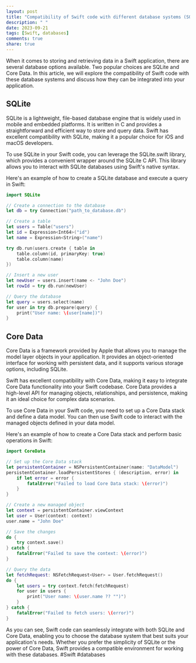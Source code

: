 ```yaml
---
layout: post
title: "Compatibility of Swift code with different database systems (SQLite, Core Data)"
description: " "
date: 2023-09-21
tags: [Swift, databases]
comments: true
share: true
---
```


When it comes to storing and retrieving data in a Swift application, there are several database options available. Two popular choices are SQLite and Core Data. In this article, we will explore the compatibility of Swift code with these database systems and discuss how they can be integrated into your application.

## SQLite

SQLite is a lightweight, file-based database engine that is widely used in mobile and embedded platforms. It is written in C and provides a straightforward and efficient way to store and query data. Swift has excellent compatibility with SQLite, making it a popular choice for iOS and macOS developers.

To use SQLite in your Swift code, you can leverage the SQLite.swift library, which provides a convenient wrapper around the SQLite C API. This library allows you to interact with SQLite databases using Swift's native syntax.

Here's an example of how to create a SQLite database and execute a query in Swift:

```swift
import SQLite

// Create a connection to the database
let db = try Connection("path_to_database.db")

// Create a table
let users = Table("users")
let id = Expression<Int64>("id")
let name = Expression<String>("name")

try db.run(users.create { table in
    table.column(id, primaryKey: true)
    table.column(name)
})

// Insert a new user
let newUser = users.insert(name <- "John Doe")
let rowId = try db.run(newUser)

// Query the database
let query = users.select(name)
for user in try db.prepare(query) {
    print("User name: \(user[name])")
}
```

## Core Data

Core Data is a framework provided by Apple that allows you to manage the model layer objects in your application. It provides an object-oriented interface for working with persistent data, and it supports various storage options, including SQLite.

Swift has excellent compatibility with Core Data, making it easy to integrate Core Data functionality into your Swift codebase. Core Data provides a high-level API for managing objects, relationships, and persistence, making it an ideal choice for complex data scenarios.

To use Core Data in your Swift code, you need to set up a Core Data stack and define a data model. You can then use Swift code to interact with the managed objects defined in your data model.

Here's an example of how to create a Core Data stack and perform basic operations in Swift:

```swift
import CoreData

// Set up the Core Data stack
let persistentContainer = NSPersistentContainer(name: "DataModel")
persistentContainer.loadPersistentStores { (description, error) in
    if let error = error {
        fatalError("Failed to load Core Data stack: \(error)")
    }
}

// Create a new managed object
let context = persistentContainer.viewContext
let user = User(context: context)
user.name = "John Doe"

// Save the changes
do {
    try context.save()
} catch {
    fatalError("Failed to save the context: \(error)")
}

// Query the data
let fetchRequest: NSFetchRequest<User> = User.fetchRequest()
do {
    let users = try context.fetch(fetchRequest)
    for user in users {
        print("User name: \(user.name ?? "")")
    }
} catch {
    fatalError("Failed to fetch users: \(error)")
}
```

As you can see, Swift code can seamlessly integrate with both SQLite and Core Data, enabling you to choose the database system that best suits your application's needs. Whether you prefer the simplicity of SQLite or the power of Core Data, Swift provides a compatible environment for working with these databases. #Swift #databases